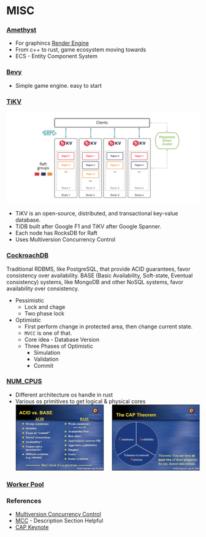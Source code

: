 # MISC

### [Amethyst](https://github.com/amethyst/amethyst)
- For graphincs [Render Engine](https://github.com/bjorn/tiled)
- From c++ to rust, game ecosystem moving towards
- ECS - Entity Component System

### [Bevy](https://github.com/bevyengine/bevy)
- Simple game engine. easy to start

### [TiKV](https://github.com/tikv/tikv)
![](./screen/TiKV.png)
- TiKV is an open-source, distributed, and transactional key-value database.
- TiDB built after Google F1 and TiKV after Google Spanner.
- Each node has RocksDB for Raft
- Uses Multiversion Concurrency Control

### [CockroachDB](https://github.com/cockroachdb/cockroach)
Traditional RDBMS, like PostgreSQL, that provide ACID guarantees, favor consistency over availability. BASE (Basic Availability, Soft-state, Eventual consistency) systems, like MongoDB and other NoSQL systems, favor availability over consistency. 

- Pessimistic
    - Lock and chage
    - Two phase lock
- Optimistic
    - First perform change in protected area, then change current state. 
    - `MVCC` is one of that.
    - Core idea  - Database Version
    - Three Phases of Optimistic
        - Simulation
        - Validation
        - Commit 

### [NUM_CPUS](https://github.com/seanmonstar/num_cpus/)
- Different architecture os handle in rust
- Various os primitives to get logical & physical cores
![](./screen/CAP.png)


### [Worker Pool](https://github.com/inaka/worker_pool)

### References
- [Multiversion Concurrency Control](https://www.youtube.com/watch?v=sxabCqWsFHg)
- [MCC](https://en.wikipedia.org/wiki/Multiversion_concurrency_control) - Description Section Helpful 
- [CAP Keynote](https://awoc.wolski.fi/dlib/big-data/Brewer_podc_keynote_2000.pdf)